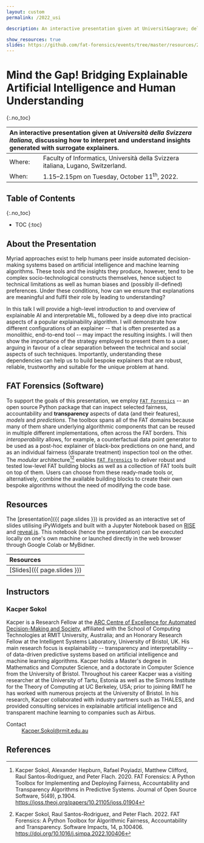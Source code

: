 ```yaml
---
layout: custom
permalink: /2022_usi

description: An interactive presentation given at Universit&agrave; della Svizzera italiana, discussing how to interpret and understand insights generated with surrogate explainers

show_resources: true
slides: https://github.com/fat-forensics/events/tree/master/resources/2022_usi/slides/
---
```


# Mind the Gap! Bridging Explainable Artificial Intelligence and Human Understanding #
{:.no_toc}

<table>
  <thead>
    <tr>
      <th style="text-align: left" colspan="2">An interactive presentation given at <i>Universit&agrave; della Svizzera italiana</i>, discussing how to interpret and understand insights generated with surrogate explainers.</th>
    </tr>
  </thead>
  <tbody>
    <tr>
      <td style="text-align: left">Where:</td>
      <td style="text-align: left">Faculty of Informatics, Universit&agrave; della Svizzera italiana, Lugano, Switzerland.</td>
    </tr>
    <tr>
      <td style="text-align: left">When:</td>
      <td style="text-align: left">1.15–2.15pm on Tuesday, October 11<sup>th</sup>, 2022.</td>
    </tr>
  </tbody>
</table>

## Table of Contents ##
{:.no_toc}

* TOC
{:toc}

## About the Presentation ##
Myriad approaches exist to help humans peer inside automated decision-making
systems based on artificial intelligence and machine learning algorithms.
These tools and the insights they produce, however, tend to be complex
socio-technological constructs themselves, hence subject to technical
limitations as well as human biases and (possibly ill-defined) preferences.
Under these conditions, how can we ensure that explanations are meaningful and
fulfil their role by leading to understanding?

In this talk I will provide a high-level introduction to and overview of
explainable AI and interpretable ML, followed by a deep dive into practical
aspects of a popular explainability algorithm.
I will demonstrate how different configurations of an explainer -- that is
often presented as a monolithic, end-to-end tool -- may impact the resulting
insights.
I will then show the importance of the strategy employed to present them
to a user, arguing in favour of a clear separation between the technical and
social aspects of such techniques.
Importantly, understanding these dependencies can help us to build bespoke
explainers that are robust, reliable, trustworthy and suitable for the unique
problem at hand.

## FAT Forensics (Software) ##
To support the goals of this presentation, we employ
[`FAT Forensics`](https://fat-forensics.org/) -- an open source Python package
that can inspect selected fairness, accountability and **transparency** aspects
of data (and their features), *models* and *predictions*.
The toolbox spans all of the FAT domains because many of them share underlying
algorithmic components that can be reused in multiple different
implementations, often across the FAT borders.
This *interoperability* allows, for example, a counterfactual data point
generator to be used as a post-hoc explainer of black-box predictions on
one hand, and as an individual fairness (disparate treatment) inspection tool
on the other.
The *modular* architecture[^1][^2] enables
[`FAT Forensics`](https://fat-forensics.org/) to deliver robust and tested
low-level FAT building blocks as well as a collection of FAT tools built on top
of them.
Users can choose from these ready-made tools or, alternatively, combine the
available building blocks to create their own bespoke algorithms without the
need of modifying the code base.

## Resources ##
The [presentation]({{ page.slides }}) is provided as an interactive set of
slides utilising iPyWidgets and built with a Jupyter Notebook based on
[RISE](https://rise.readthedocs.io/) and [reveal.js](https://revealjs.com/).
This notebook (hence the presentation) can be executed locally on one's own
machine or launched directly in the web browser through Google Colab or
MyBidner.

| Resources                          |
|:-----------------------------------|
| [Slides]({{ page.slides }})        |

## Instructors ##

### Kacper Sokol ###
Kacper is a Research Fellow at the
[ARC Centre of Excellence for Automated Decision-Making and Society](https://www.admscentre.org.au/),
affiliated with the School of Computing Technologies at RMIT University,
Australia;
and an Honorary Research Fellow at the Intelligent Systems Laboratory,
University of Bristol, UK.
His main research focus is explainability -- transparency and interpretability
-- of data-driven predictive systems based on artificial intelligence and
machine learning algorithms.
Kacper holds a Master's degree in Mathematics and Computer Science, and a
doctorate in Computer Science from the University of Bristol.
Throughout his career Kacper was a visiting researcher at the
University of Tartu, Estonia as well as the
Simons Institute for the Theory of Computing at UC Berkeley, USA;
prior to joining RMIT he has worked with numerous projects at the
University of Bristol.
In his research, Kacper collaborated with industry partners such as THALES,
and provided consulting services in explainable artificial intelligence and
transparent machine learning to companies such as Airbus.

<dl>
  <dt>Contact</dt>
  <dd><a href="mailto: Kacper.Sokol@rmit.edu.au">Kacper.Sokol@rmit.edu.au</a></dd>
</dl>

## References ##

[^1]: Kacper Sokol, Alexander Hepburn, Rafael Poyiadzi, Matthew Clifford,
      Raul Santos-Rodriguez, and Peter Flach. 2020. FAT Forensics: A Python
      Toolbox for Implementing and Deploying Fairness, Accountability and
      Transparency Algorithms in Predictive Systems. Journal of Open Source
      Software, 5(49), p.1904.
      <https://joss.theoj.org/papers/10.21105/joss.01904>

[^2]: Kacper Sokol, Raul Santos-Rodriguez, and Peter Flach. 2022. FAT
      Forensics: A Python Toolbox for Algorithmic Fairness, Accountability and
      Transparency. Software Impacts, 14, p.100406.
      <https://doi.org/10.1016/j.simpa.2022.100406>
